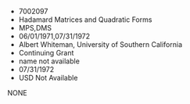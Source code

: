 * 7002097
* Hadamard Matrices and Quadratic Forms
* MPS,DMS
* 06/01/1971,07/31/1972
* Albert Whiteman, University of Southern California
* Continuing Grant
*   name not available
* 07/31/1972
* USD Not Available

NONE